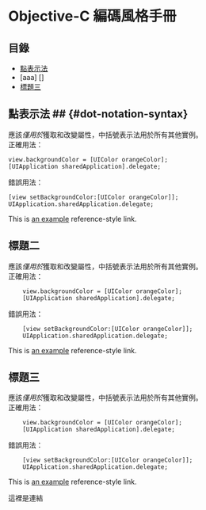 # Objective-C 編碼風格手冊

## 目錄
* [點表示法](#點表示法)
* [aaa] []
* [標題三]()
  
  
  
  
  
  
  
  
  
  
  
  
  
  
  
  
  
  
  
  
  
  
  
  
## 點表示法 ## {#dot-notation-syntax}
應該*僅用於*獲取和改變屬性，中括號表示法用於所有其他實例。  
正確用法：  

	view.backgroundColor = [UIColor orangeColor];
	[UIApplication sharedApplication].delegate;

錯誤用法：  

	[view setBackgroundColor:[UIColor orangeColor]]; 
	UIApplication.sharedApplication.delegate;

This is [an example][tag2] reference-style link.

## 標題二
應該*僅用於*獲取和改變屬性，中括號表示法用於所有其他實例。  
正確用法：  

        view.backgroundColor = [UIColor orangeColor];
        [UIApplication sharedApplication].delegate;

錯誤用法：  

        [view setBackgroundColor:[UIColor orangeColor]]; 
        UIApplication.sharedApplication.delegate;

This is [an example][tag2] reference-style link.

## 標題三
應該*僅用於*獲取和改變屬性，中括號表示法用於所有其他實例。  
正確用法：  

        view.backgroundColor = [UIColor orangeColor];
        [UIApplication sharedApplication].delegate;

錯誤用法：  

        [view setBackgroundColor:[UIColor orangeColor]]; 
        UIApplication.sharedApplication.delegate;

This is [an example][tag2] reference-style link.






















這裡是連結


































[tag2]:這裡是連結二
